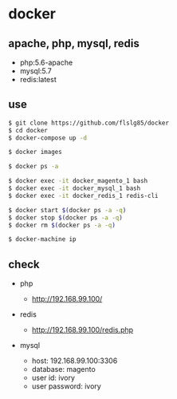# docker

## apache, php, mysql, redis

* php:5.6-apache
* mysql:5.7
* redis:latest

## use

```sh
$ git clone https://github.com/flslg85/docker
$ cd docker
$ docker-compose up -d
```

```sh
$ docker images
```

```sh
$ docker ps -a
```

```sh
$ docker exec -it docker_magento_1 bash
$ docker exec -it docker_mysql_1 bash
$ docker exec -it docker_redis_1 redis-cli
```

```sh
$ docker start $(docker ps -a -q)
$ docker stop $(docker ps -a -q)
$ docker rm $(docker ps -a -q)
```

```sh
$ docker-machine ip
```

## check

* php
  * http://192.168.99.100/

* redis
  * http://192.168.99.100/redis.php

* mysql
  * host: 192.168.99.100:3306
  * database: magento
  * user id: ivory
  * user password: ivory
